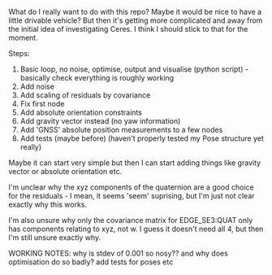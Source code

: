 What do I really want to do with this repo?
Maybe it would be nice to have a little drivable vehicle? But then it's getting more complicated and away from the initial idea of investigating Ceres.
I think I should stick to that for the moment.

Steps:
1. Basic loop, no noise, optimise, output and visualise (python script) - basically check everything is roughly working
2. Add noise
3. Add scaling of residuals by covariance
4. Fix first node
5. Add absolute orientation constraints
6. Add gravity vector instead (no yaw information)
7. Add 'GNSS' absolute position measurements to a few nodes
7. Add tests (maybe before) (haven't properly tested my Pose structure yet really)



Maybe it can start very simple but then I can start adding things like gravity vector or absolute orientation etc.


I'm unclear why the xyz components of the quaternion are a good choice for the residuals - I mean, it seems 'seem' suprising, but I'm just not clear exactly why this works.

I'm also unsure why only the covariance matrix for EDGE_SE3:QUAT only has components relating to xyz, not w. I guess it doesn't need all 4, but then I'm still unsure exactly why.

WORKING NOTES:
why is stdev of 0.001 so nosy??
and why does optimisation do so badly? add tests for poses etc